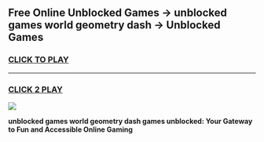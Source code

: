 
## Free Online Unblocked Games → unblocked games world geometry dash → Unblocked Games
<h3>
<a href="https://premium.freeplayer.one?title=unblocked_games_world_geometry_dash&ref=21F">CLICK TO PLAY</a></h3>
<hr>

<h3>
<a href="https://premium.freeplayer.one?title=unblocked_games_world_geometry_dash&ref=21F">CLICK 2 PLAY</a>
  
</h3>

<a href="https://premium.freeplayer.one?title=unblocked_games_world_geometry_dash&ref=21F/"><img src="https://clearcache.store/games.png"></a>


**unblocked games world geometry dash games unblocked: Your Gateway to Fun and Accessible Online Gaming**
